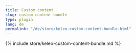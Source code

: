 ```yaml
---
title: Custom content
slug: custom-content-bundle
type: plugin
lang: de
permalink: "/de/store/keleo-custom-content-bundle.html"
---
```


{% include store/keleo-custom-content-bundle.md %}
